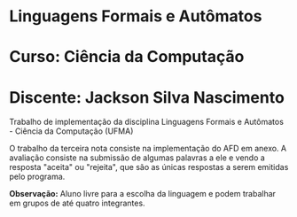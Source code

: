 # Linguagens Formais e Autômatos
# Curso: Ciência da Computação
# Discente: Jackson Silva Nascimento

Trabalho de implementação da disciplina Linguagens Formais e Autômatos - Ciência da Computação (UFMA)

O trabalho da terceira nota consiste na implementação do AFD em anexo. A avaliação consiste na submissão de algumas palavras a ele e vendo a resposta "aceita" ou "rejeita", que são as únicas respostas a serem emitidas pelo programa.

**Observação:** Aluno livre para a escolha da linguagem e podem trabalhar em grupos de até quatro integrantes. 
